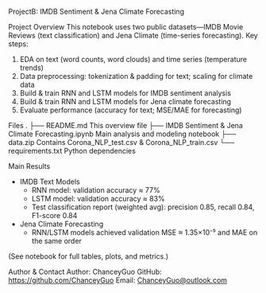 ProjectB: IMDB Sentiment & Jena Climate Forecasting

Project Overview
This notebook uses two public datasets—IMDB Movie Reviews (text classification) and Jena Climate (time-series forecasting).
Key steps:
1. EDA on text (word counts, word clouds) and time series (temperature trends)
2. Data preprocessing: tokenization & padding for text; scaling for climate data
3. Build & train RNN and LSTM models for IMDB sentiment analysis
4. Build & train RNN and LSTM models for Jena climate forecasting
5. Evaluate performance (accuracy for text; MSE/MAE for forecasting)

Files
.
├── README.md                                          This overview file
├── IMDB Sentiment & Jena Climate Forecasting.ipynb    Main analysis and modeling notebook
├── data.zip                                           Contains Corona_NLP_test.csv &  Corona_NLP_train.csv
└── requirements.txt                                   Python dependencies



Main Results
- IMDB Text Models
  - RNN model: validation accuracy ≈ 77%
  - LSTM model: validation accuracy ≈ 83%
  - Test classification report (weighted avg): precision 0.85, recall 0.84, F1-score 0.84
- Jena Climate Forecasting
  - RNN/LSTM models achieved validation MSE ≈ 1.35×10⁻⁵ and MAE on the same order

(See notebook for full tables, plots, and metrics.)


Author & Contact
Author: ChanceyGuo
GitHub: https://github.com/ChanceyGuo
Email: ChanceyGuo@outlook.com

